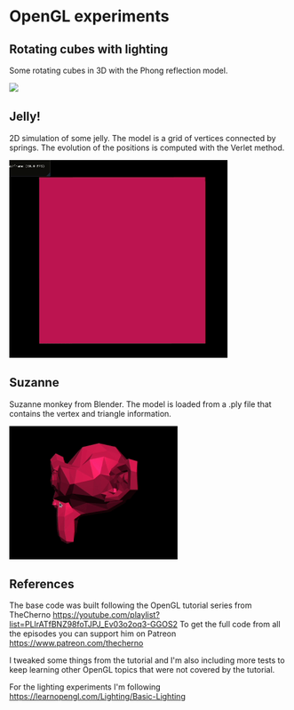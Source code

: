 # OpenGL experiments

## Rotating cubes with lighting

Some rotating cubes in 3D with the Phong reflection model. 

![](experiments/rotating_cubes.gif)


## Jelly!

2D simulation of some jelly. The model is a grid of vertices connected by springs. The evolution of the positions is computed with the Verlet method. 

![](experiments/jelly.gif)

## Suzanne

Suzanne monkey from Blender. The model is loaded from a .ply file that contains the vertex and triangle information. 

![](experiments/suzanne.gif)

## References

The base code was built following the OpenGL tutorial series from TheCherno https://youtube.com/playlist?list=PLlrATfBNZ98foTJPJ_Ev03o2oq3-GGOS2
To get the full code from all the episodes you can support him on Patreon https://www.patreon.com/thecherno

I tweaked some things from the tutorial and I'm also including more tests to keep learning other OpenGL topics that were not covered by the tutorial.

For the lighting experiments I'm following https://learnopengl.com/Lighting/Basic-Lighting
